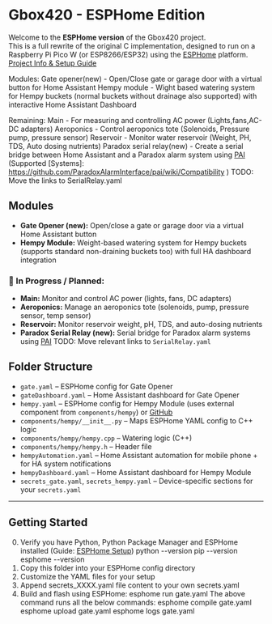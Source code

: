 # Gbox420 - ESPHome Edition

Welcome to the **ESPHome version** of the Gbox420 project.  
This is a full rewrite of the original C implementation, designed to run on a Raspberry Pi Pico W (or ESP8266/ESP32) using the [ESPHome](https://esphome.io) platform.
[Project Info & Setup Guide](https://sites.google.com/site/growboxguy/esphome)

Modules:
Gate opener(new) - Open/Close gate or garage door with a virtual button for Home Assistant
Hempy module - Wight based watering system for Hempy buckets (normal buckets without drainage also supported) with interactive Home Assistant Dashboard

Remaining:
Main - For measuring and controlling AC power (Lights,fans,AC-DC adapters)
Aeroponics - Control aeroponics tote (Solenoids, Pressure pump, pressure sensor)
Reservoir - Monitor water reservoir (Weight, PH, TDS, Auto dosing nutrients)
Paradox serial relay(new) - Create a serial bridge between Home Assistant and a Paradox alarm system using [PAI](https://github.com/ParadoxAlarmInterface) (Supported [Systems]: https://github.com/ParadoxAlarmInterface/pai/wiki/Compatibility ) TODO: Move the links to SerialRelay.yaml


## Modules

- **Gate Opener (new):** Open/close a gate or garage door via a virtual Home Assistant button
- **Hempy Module:** Weight-based watering system for Hempy buckets (supports standard non-draining buckets too) with full HA dashboard integration

### 🧪 In Progress / Planned:
- **Main:** Monitor and control AC power (lights, fans, DC adapters)
- **Aeroponics:** Manage an aeroponics tote (solenoids, pump, pressure sensor, temp sensor)
- **Reservoir:** Monitor reservoir weight, pH, TDS, and auto-dosing nutrients
- **Paradox Serial Relay (new):** Serial bridge for Paradox alarm systems using [PAI](https://github.com/ParadoxAlarmInterface/pai)  TODO: Move relevant links to `SerialRelay.yaml`

##  Folder Structure

- `gate.yaml` – ESPHome config for Gate Opener
- `gateDashboard.yaml` – Home Assistant dashboard for Gate Opener
- `hempy.yaml` – ESPHome config for Hempy Module (uses external component from `components/hempy`) or [GitHub](https://github.com/growboxguy/Gbox420/tree/master/ESPHome/components/hempy)
- `components/hempy/__init__.py` – Maps ESPHome YAML config to C++ logic
- `components/hempy/hempy.cpp` – Watering logic (C++)
- `components/hempy/hempy.h` – Header file
- `hempyAutomation.yaml` – Home Assistant automation for mobile phone +  for HA system notifications
- `hempyDashboard.yaml` – Home Assistant dashboard for Hempy Module
- `secrets_gate.yaml`, `secrets_hempy.yaml` – Device-specific sections for your `secrets.yaml`

---

## Getting Started

0. Verify you have Python, Python Package Manager and ESPHome installed
 (Guide: [ESPHome Setup](https://sites.google.com/site/growboxguy/esphome/esphome_hempy#h.h3ovvputqo8q))
   python --version
   pip --version
   esphome --version
1. Copy this folder into your ESPHome config directory
2. Customize the YAML files for your setup
3. Append secrets_XXXX.yaml file content to your own secrets.yaml
4. Build and flash using ESPHome:
   esphome run gate.yaml
   The above command runs all the below commands:
    esphome compile gate.yaml
    esphome upload gate.yaml
    esphome logs gate.yaml       